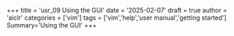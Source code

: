 +++
title = 'usr_09 Using the GUI'
date = '2025-02-07'
draft = true
author = 'aiclr'
categories = ['vim']
tags = ['vim','help','user manual','getting started']
Summary='Using the GUI'
+++